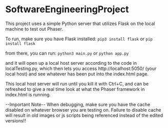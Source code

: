 # SoftwareEngineeringProject

This project uses a simple Python server that utilizes Flask on the local machine to test out Phaser.

To run, make sure you have Flask installed: `pip3 install flask` or `pip install flask`

from there, you can run: `python3 main.py` or `python app.py`

and it will open up a local host server according to the code in localTesting.py, which then lets you access
http://localhost:5050/ (your local host) and see whatever has been put into the index.html page.

This local host server will run until you kill it with Ctrl+C, and can be refreshed to give a real time look at what the Phaser framework in index.html is running.

--Important Note--
When debugging, make sure you have the cache disabled on whatever browser you are testing on. Failure to disable cache will result in old images or js scripts being referenced instead of the edited versions!!